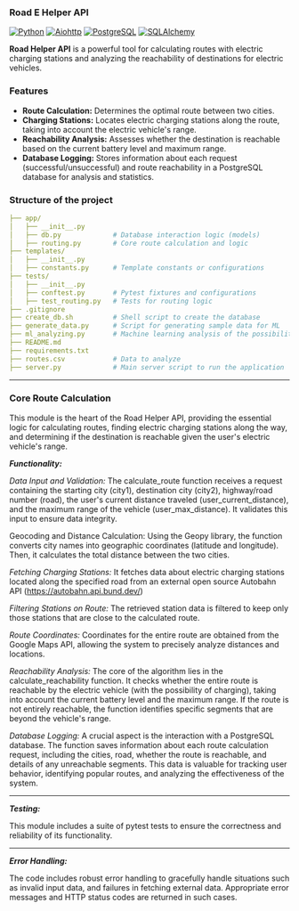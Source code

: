 ### Road E Helper API

[![Python](https://img.shields.io/badge/Python-3.11-blue.svg)](https://www.python.org/)
[![Aiohttp](https://img.shields.io/badge/Aiohttp-3.9.5-green.svg)](https://docs.aiohttp.org/en/stable/)
[![PostgreSQL](https://img.shields.io/badge/PostgreSQL-14-orange.svg)](https://www.postgresql.org/)
[![SQLAlchemy](https://img.shields.io/badge/SQLAlchemy-2.0.31-green.svg)](https://www.sqlalchemy.org/)

**Road Helper API** is a powerful tool for calculating routes with electric charging stations and analyzing the reachability of destinations for electric vehicles.

### Features

- **Route Calculation:** Determines the optimal route between two cities.
- **Charging Stations:** Locates electric charging stations along the route, taking into account the electric vehicle's range.
- **Reachability Analysis:** Assesses whether the destination is reachable based on the current battery level and maximum range.
- **Database Logging:** Stores information about each request (successful/unsuccessful) and route reachability in a PostgreSQL database for analysis and statistics.

### Structure of the project
```yaml
├── app/                   
│   ├── __init__.py        
│   ├── db.py             # Database interaction logic (models)
│   ├── routing.py        # Core route calculation and logic 
├── templates/         
│   ├── __init__.py    
│   ├── constants.py      # Template constants or configurations
├── tests/                 
│   ├── __init__.py
│   ├── conftest.py       # Pytest fixtures and configurations
│   ├── test_routing.py   # Tests for routing logic
├── .gitignore            
├── create_db.sh          # Shell script to create the database
├── generate_data.py      # Script for generating sample data for ML
├── ml_analyzing.py       # Machine learning analysis of the possibility of route
├── README.md             
├── requirements.txt      
├── routes.csv            # Data to analyze
├── server.py             # Main server script to run the application
```
___
### Core Route Calculation
This module is the heart of the Road Helper API, providing the essential logic for calculating routes, finding electric charging stations along the way, and determining if the destination is reachable given the user's electric vehicle's range.

***Functionality:***

*Data Input and Validation:* The calculate_route function receives a request containing the starting city (city1), destination city (city2), highway/road number (road), the user's current distance traveled (user_current_distance), and the maximum range of the vehicle (user_max_distance). It validates this input to ensure data integrity.

Geocoding and Distance Calculation: Using the Geopy library, the function converts city names into geographic coordinates (latitude and longitude). Then, it calculates the total distance between the two cities.

*Fetching Charging Stations:* It fetches data about electric charging stations located along the specified road from an external open source Autobahn API (https://autobahn.api.bund.dev/) 

*Filtering Stations on Route:* The retrieved station data is filtered to keep only those stations that are close to the calculated route.

*Route Coordinates:* Coordinates for the entire route are obtained from the Google Maps API, allowing the system to precisely analyze distances and locations.

*Reachability Analysis:* The core of the algorithm lies in the calculate_reachability function. It checks whether the entire route is reachable by the electric vehicle (with the possibility of charging), taking into account the current battery level and the maximum range. If the route is not entirely reachable, the function identifies specific segments that are beyond the vehicle's range.

*Database Logging:*  A crucial aspect is the interaction with a PostgreSQL database. The function saves information about each route calculation request, including the cities, road, whether the route is reachable, and details of any unreachable segments. This data is valuable for tracking user behavior, identifying popular routes, and analyzing the effectiveness of the system.
___
***Testing:***

This module includes a suite of pytest tests to ensure the correctness and reliability of its functionality.
___
***Error Handling:***

The code includes robust error handling to gracefully handle situations such as invalid input data, and failures in fetching external data. Appropriate error messages and HTTP status codes are returned in such cases.


